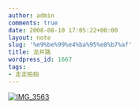 ```yaml
---
author: admin
comments: true
date: 2008-08-10 17:05:22+00:00
layout: note
slug: '%e9%be%99%e4%ba%95%e8%b7%af'
title: 龙井路
wordpress_id: 1667
tags:
- 走走拍拍
---
```


[![IMG_3563](http://pic.yupoo.com/ctb.my/254916029464/medium.jpg)](http://www.yupoo.com/photos/view?id=ff8080811ba6ece3011bad8eb0ec18af)

